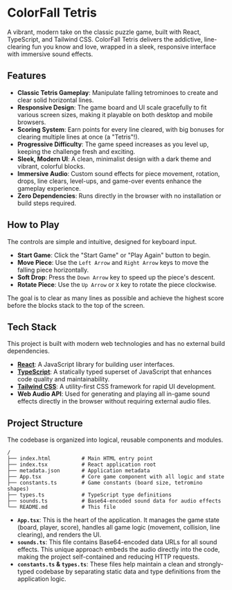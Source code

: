 
# ColorFall Tetris

A vibrant, modern take on the classic puzzle game, built with React, TypeScript, and Tailwind CSS. ColorFall Tetris delivers the addictive, line-clearing fun you know and love, wrapped in a sleek, responsive interface with immersive sound effects.

## Features

- **Classic Tetris Gameplay**: Manipulate falling tetrominoes to create and clear solid horizontal lines.
- **Responsive Design**: The game board and UI scale gracefully to fit various screen sizes, making it playable on both desktop and mobile browsers.
- **Scoring System**: Earn points for every line cleared, with big bonuses for clearing multiple lines at once (a "Tetris"!).
- **Progressive Difficulty**: The game speed increases as you level up, keeping the challenge fresh and exciting.
- **Sleek, Modern UI**: A clean, minimalist design with a dark theme and vibrant, colorful blocks.
- **Immersive Audio**: Custom sound effects for piece movement, rotation, drops, line clears, level-ups, and game-over events enhance the gameplay experience.
- **Zero Dependencies**: Runs directly in the browser with no installation or build steps required.

## How to Play

The controls are simple and intuitive, designed for keyboard input.

-   **Start Game**: Click the "Start Game" or "Play Again" button to begin.
-   **Move Piece**: Use the `Left Arrow` and `Right Arrow` keys to move the falling piece horizontally.
-   **Soft Drop**: Press the `Down Arrow` key to speed up the piece's descent.
-   **Rotate Piece**: Use the `Up Arrow` or `X` key to rotate the piece clockwise.

The goal is to clear as many lines as possible and achieve the highest score before the blocks stack to the top of the screen.

## Tech Stack

This project is built with modern web technologies and has no external build dependencies.

-   **[React](https://react.dev/)**: A JavaScript library for building user interfaces.
-   **[TypeScript](https://www.typescriptlang.org/)**: A statically typed superset of JavaScript that enhances code quality and maintainability.
-   **[Tailwind CSS](https://tailwindcss.com/)**: A utility-first CSS framework for rapid UI development.
-   **Web Audio API**: Used for generating and playing all in-game sound effects directly in the browser without requiring external audio files.

## Project Structure

The codebase is organized into logical, reusable components and modules.

```
/
├── index.html          # Main HTML entry point
├── index.tsx           # React application root
├── metadata.json       # Application metadata
├── App.tsx             # Core game component with all logic and state
├── constants.ts        # Game constants (board size, tetromino shapes)
├── types.ts            # TypeScript type definitions
├── sounds.ts           # Base64-encoded sound data for audio effects
└── README.md           # This file
```

-   **`App.tsx`**: This is the heart of the application. It manages the game state (board, player, score), handles all game logic (movement, collision, line clearing), and renders the UI.
-   **`sounds.ts`**: This file contains Base64-encoded data URLs for all sound effects. This unique approach embeds the audio directly into the code, making the project self-contained and reducing HTTP requests.
-   **`constants.ts` & `types.ts`**: These files help maintain a clean and strongly-typed codebase by separating static data and type definitions from the application logic.

